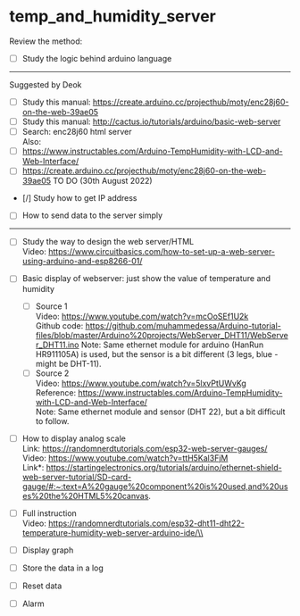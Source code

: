 # temp_and_humidity_server

Review the method: <br />
- [ ] Study the logic behind arduino language <br />
---------------------------------------------------------------------------------------------- 
Suggested by Deok 
- [ ] Study this manual: https://create.arduino.cc/projecthub/moty/enc28j60-on-the-web-39ae05
- [ ] Study this manual: http://cactus.io/tutorials/arduino/basic-web-server <br />
- [ ] Search: enc28j60 html server <br />
Also:
- [ ] https://www.instructables.com/Arduino-TempHumidity-with-LCD-and-Web-Interface/
- [ ] https://create.arduino.cc/projecthub/moty/enc28j60-on-the-web-39ae05
TO DO (30th August 2022)
- [/] Study how to get IP address
- [ ] How to send data to the server simply
----------------------------------------------------------------------------------------------
- [ ] Study the way to design the web server/HTML<br />
      Video: https://www.circuitbasics.com/how-to-set-up-a-web-server-using-arduino-and-esp8266-01/ 
- [ ] Basic display of webserver: just show the value of temperature and humidity 
  - [ ] Source 1 <br />
        Video: https://www.youtube.com/watch?v=mcOoSEf1U2k <br />
        Github code: https://github.com/muhammedessa/Arduino-tutorial-files/blob/master/Arduino%20projects/WebServer_DHT11/WebServer_DHT11.ino 
        Note: Same ethernet module for arduino (HanRun HR911105A) is used, but the sensor is a bit different (3 legs, blue - might be DHT-11).
  - [ ] Source 2 <br />
        Video: https://www.youtube.com/watch?v=5lxvPtUWvKg <br />
        Reference: https://www.instructables.com/Arduino-TempHumidity-with-LCD-and-Web-Interface/ <br />
        Note: Same ethernet module and sensor (DHT 22), but a bit difficult to follow.
- [ ] How to display analog scale <br />
      Link: https://randomnerdtutorials.com/esp32-web-server-gauges/ <br />
      Video: https://www.youtube.com/watch?v=ttH5Kal3FjM <br />
      Link*: https://startingelectronics.org/tutorials/arduino/ethernet-shield-web-server-tutorial/SD-card-gauge/#:~:text=A%20gauge%20component%20is%20used,and%20uses%20the%20HTML5%20canvas. 
- [ ] Full instruction <br />
      Video: https://randomnerdtutorials.com/esp32-dht11-dht22-temperature-humidity-web-server-arduino-ide/\\
- [ ] Display graph
- [ ] Store the data in a log
- [ ] Reset data
- [ ] Alarm
      
